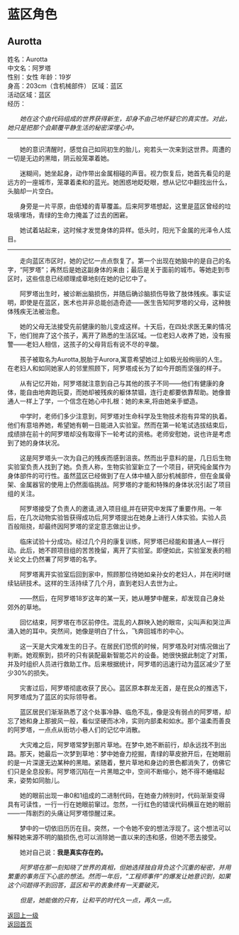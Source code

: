 # 蓝区角色
## Aurotta

姓名：Aurotta  
中文名：阿罗塔  
性别：女性 
年龄：19岁  
身高：203cm（含机械部件） 
区域：蓝区  
活动区域：蓝区  
经历：

&emsp;&emsp;*她在这个由代码组成的世界获得新生，却身不由己地怀疑它的真实性。对此，她只是把那个会颠覆平静生活的秘密深埋心中。*
* * *
&emsp;&emsp;她的意识清醒时，感觉自己如同初生的胎儿，宛若头一次来到这世界。周遭的一切是无边的黑暗，阴云般笼罩着她。

&emsp;&emsp;迷糊间，她坐起身，动作带出金属相碰的声音。视力恢复后，她首先看见的是远方的一座城市，笼罩着柔和的蓝光。她困惑地眨眨眼，想从记忆中翻找出什么，头脑却一片空白。

&emsp;&emsp;身旁是一片平原，由低矮的青草覆盖。后来阿罗塔想起，这里是蓝区曾经的垃圾填埋场，青绿的生命力掩盖了过去的困窘。

&emsp;&emsp;她试着站起来，这时候才发觉身体的异样。低头时，阳光下金属的光泽令人炫目。
* * *
&emsp;&emsp;走向蓝区市区时，她的记忆一点点恢复了。第一个出现在她脑中的是自己的名字，“阿罗塔”；再然后是她这副身体的来由；最后是关于面前的城市。等她走到市区时，这些信息已经顺理成章地刻在她的记忆中了。

&emsp;&emsp;阿罗塔出生时，被诊断出脑损伤，并随后确诊脑损伤导致了肢体残疾。事实证明，即使是在蓝区，医术也并非总能创造奇迹——医生告知阿罗塔的父母，这种肢体残疾无法被治愈。

&emsp;&emsp;她的父母无法接受先前健康的胎儿变成这样。十天后，在四处求医无果的情况下，他们抛弃了这个孩子，离开了熟悉的生活区域。一位老妇人收养了她，没有报警——老妇人相信，这孩子的父母背后有说不尽的辛酸。

&emsp;&emsp;孩子被取名为Aurotta,脱胎于Aurora,寓意希望她过上如极光般绚丽的人生。在老妇人和如同她家人的邻里照顾下，阿罗塔成长为了如今开朗而坚强的样子。

&emsp;&emsp;从有记忆开始，阿罗塔就注意到自己与其他的孩子不同——他们有健康的身体，能自由地奔跑玩耍，而她却被残疾的躯体禁锢，连行走都要依靠帮助。她像普通人一样上了学，一个信念在她心中扎根：她的未来,将由她亲手塑造。

&emsp;&emsp;中学时，老师们多少注意到，阿罗塔对生命科学及生物技术抱有异常的执着。他们有意培养她，希望她有朝一日能进入实验室。然而在第一轮笔试选拔结束后，成绩排在前十的阿罗塔却没有取得下一轮考试的资格。老师安慰她，说也许是考虑到了她的身体状况。

&emsp;&emsp;这是阿罗塔头一次为自己的残疾而感到沮丧。然而出乎意料的是，几日后生物实验室负责人找到了她。负责人称，生物实验室新立了一个项目，研究纯金属作为身体部件的可行性。虽然蓝区已经做到了在人体中植入部分机械部件，但在金属骨架、金属器官的使用上仍然面临挑战。阿罗塔的才能和特殊的身体状况引起了项目组的关注。

&emsp;&emsp;阿罗塔接受了负责人的邀请,进入项目组,并在研究中发挥了重要作用。一年后，在几次动物实验皆获得成功后,阿罗塔提出在她身上进行人体实验。实验人员百般阻挠，却最终因阿罗塔的坚定意志做出让步。

&emsp;&emsp;临床试验十分成功。经过几个月的康复训练，阿罗塔已经能和普通人一样行动。此后，她不顾项目组的苦苦挽留，离开了实验室。即便如此，实验室发表的相关论文上仍然署了阿罗塔的名字。

&emsp;&emsp;阿罗塔离开实验室后回到家中，照顾那位待她如亲孙女的老妇人，并在闲时继续钻研技术。这样的生活持续了几个月，直到老妇人去世为止。

&emsp;&emsp;——然后，在阿罗塔18岁这年的某一天，她从睡梦中醒来，却发现自己身处郊外的草地。

&emsp;&emsp;回忆结束，阿罗塔在市区前停住。混乱的人群映入她的眼帘，尖叫声和哭泣声涌入她的耳中。突然间，她像是明白了什么，飞奔回城市的中心。

&emsp;&emsp;这一天是大灾难发生的日子。在居民们恐慌的时候，阿罗塔及时对情况做出了判断。她观察到，损坏的只有装配最新智能芯片的设备。她很快据此制定了对策，并及时组织人员进行救助工作。后来根据统计，阿罗塔的迅速行动为蓝区减少了至少30%的损失。

&emsp;&emsp;灾害过后，阿罗塔彻底收获了民心。蓝区原本群龙无首，是在民众的推选下，阿罗塔成为了蓝区的实际领导者。

&emsp;&emsp;蓝区居民们渐渐熟悉了这个处事冷静、临危不乱，像是没有弱点的阿罗塔，却忘了她和身上那披风一般，看似坚硬而冰冷，实则内部柔和如水。那个温柔而善良的阿罗塔，一点点从街坊小巷人们的记忆中消散。

&emsp;&emsp;大灾难之后，阿罗塔常梦到那片草地。在梦中,她不断前行，却永远找不到出路。那天，她最后一次梦到草地：梦中她奋力挖掘，青绿的草皮掀开后，在她眼前的是一片深邃无边某种的黑暗。紧随着，整片草地和身边的景色都消失了，仿佛它们只是全息投影。阿罗塔沉陷在一片黑暗之中，空间不断缩小，她不得不蜷缩起来，姿势如同胎儿。

&emsp;&emsp;她的眼前出现一串0和1组成的二进制代码，在她奋力辨别时，代码渐渐变得具有可读性，一行一行在她眼前窜过。忽然，一行红色的错误代码横亘在她的眼前——一阵剧烈的头痛让阿罗塔惊醒过来。

&emsp;&emsp;梦中的一切依旧历历在目。突然，一个令她不安的想法浮现了。这个想法可以解释她来源不明的脑损伤,也可以消除她一直以来的违和感，但她不愿去接受。

&emsp;&emsp;她对自己说：**我是真实存在的。**

&emsp;&emsp;*阿罗塔在那一刻知晓了世界的真相，但她选择独自背负这个沉重的秘密，并用繁重的事务压下心底的想法。然而一年后，“工程师事件”的爆发让她意识到，如果这个问题得不到回答，蓝区和平的表象终有一天要破灭。*

&emsp;&emsp;*但是，她能做的只有，让和平的时代久一点，再久一点。*

 
  
  
[返回上一级]()  
[返回首页](https://drrlw.github.io/index)  

<script src="https://utteranc.es/client.js"
        repo="drrlw/drrlw.github.io"
        issue-term="title"
        theme="github-light"
        crossorigin="anonymous"
        async>
</script>
